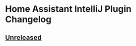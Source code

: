 <!-- Keep a Changelog guide -> https://keepachangelog.com -->

# Home Assistant IntelliJ Plugin Changelog

## [Unreleased]

[Unreleased]: https://github.com/daniele-athome/hass-intellij-plugin/compare/master...HEAD

